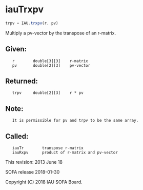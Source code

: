 # iauTrxpv

```js
trpv = IAU.trxpv(r, pv)
```

Multiply a pv-vector by the transpose of an r-matrix.

## Given:
```
   r        double[3][3]    r-matrix
   pv       double[2][3]    pv-vector
```

## Returned:
```
   trpv     double[2][3]    r * pv
```

## Note:
```
   It is permissible for pv and trpv to be the same array.
```

## Called:
```
   iauTr        transpose r-matrix
   iauRxpv      product of r-matrix and pv-vector
```

This revision:  2013 June 18

SOFA release 2018-01-30

Copyright (C) 2018 IAU SOFA Board.